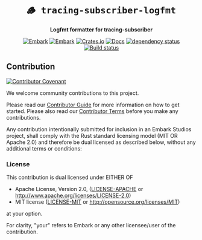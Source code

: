 <!-- Allow this file to not have a first line heading -->
<!-- markdownlint-disable-file MD041 no-emphasis-as-heading -->

<!-- inline html -->
<!-- markdownlint-disable-file MD033 -->

<div align="center">

# `🪵️ tracing-subscriber-logfmt`

**Logfmt formatter for tracing-subscriber**

[![Embark](https://img.shields.io/badge/embark-open%20source-blueviolet.svg)](https://embark.dev)
[![Embark](https://img.shields.io/badge/discord-ark-%237289da.svg?logo=discord)](https://discord.gg/dAuKfZS)
[![Crates.io](https://img.shields.io/crates/v/tracing-subscriber-logfmt.svg)](https://crates.io/crates/tracing-subscriber-logfmt)
[![Docs](https://docs.rs/tracing-subscriber-logfmt/badge.svg)](https://docs.rs/tracing-subscriber-logfmt)
[![dependency status](https://deps.rs/repo/github/EmbarkStudios/tracing-subscriber-logfmt/status.svg)](https://deps.rs/repo/github/EmbarkStudios/rust-gpu)
[![Build status](https://github.com/EmbarkStudios/tracing-subscriber-logfmt/workflows/CI/badge.svg)](https://github.com/EmbarkStudios/tracing-subscriber-logfmt/actions)
</div>

## Contribution

[![Contributor Covenant](https://img.shields.io/badge/contributor%20covenant-v1.4-ff69b4.svg)](CODE_OF_CONDUCT.md)

We welcome community contributions to this project.

Please read our [Contributor Guide](CONTRIBUTING.md) for more information on how to get started.
Please also read our [Contributor Terms](CONTRIBUTING.md#contributor-terms) before you make any contributions.

Any contribution intentionally submitted for inclusion in an Embark Studios project, shall comply with the Rust standard licensing model (MIT OR Apache 2.0) and therefore be dual licensed as described below, without any additional terms or conditions:

### License

This contribution is dual licensed under EITHER OF

* Apache License, Version 2.0, ([LICENSE-APACHE](LICENSE-APACHE) or <http://www.apache.org/licenses/LICENSE-2.0>)
* MIT license ([LICENSE-MIT](LICENSE-MIT) or <http://opensource.org/licenses/MIT>)

at your option.

For clarity, "your" refers to Embark or any other licensee/user of the contribution.
